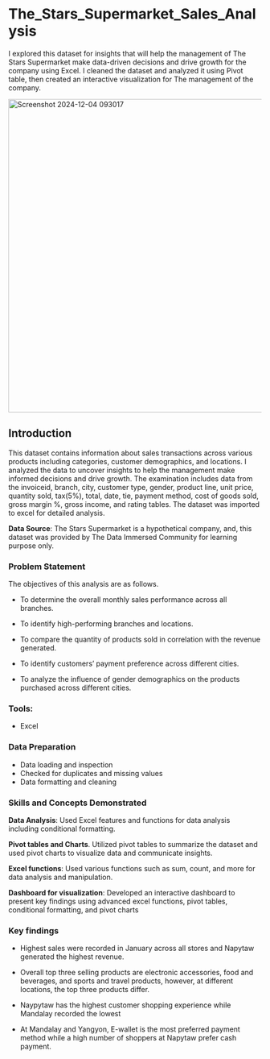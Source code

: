 # The_Stars_Supermarket_Sales_Analysis
I explored this dataset for insights that will help the management of The Stars Supermarket make data-driven decisions and drive growth for the company using Excel. I cleaned the dataset and analyzed it using Pivot table, then created an interactive visualization for The management of the company.


<img width="622" alt="Screenshot 2024-12-04 093017" src="https://github.com/user-attachments/assets/f675b355-772b-4ef0-bdaa-62df6db931bd">


## Introduction
This dataset contains information about sales transactions across various products including categories, customer demographics, and locations. I analyzed the data to uncover insights to help the management make informed decisions and drive growth. The examination includes data from the invoiceid, branch, city, customer type, gender, product line, unit price, quantity sold, tax(5%), total, date, tie, payment method, cost of goods sold, gross margin %, gross income, and rating tables. The dataset was imported to excel for detailed analysis.

**Data Source**: The Stars Supermarket is a hypothetical company, and, this dataset was provided by The Data Immersed Community for learning purpose only.

### Problem Statement
The objectives of this analysis are as follows.

- To determine the overall monthly sales performance across all branches.

- To identify high-performing branches and locations.

- To compare the quantity of products sold in correlation with the revenue generated.

- To identify customers’ payment preference across different cities.

- To analyze the influence of gender demographics on the products purchased across different cities.


### Tools: 
- Excel

### Data Preparation

- Data loading and inspection
- Checked for duplicates and missing values
- Data formatting and cleaning

### Skills and Concepts Demonstrated

**Data Analysis**: Used Excel features and functions for data analysis including conditional formatting.

**Pivot tables and Charts**. Utilized pivot tables to summarize the dataset and used pivot charts to visualize data and communicate insights.

**Excel functions**: Used various functions such as sum, count, and more for data analysis and manipulation.

**Dashboard for visualization**: Developed an interactive dashboard to present key findings using advanced excel functions, pivot tables, conditional formatting, and pivot charts

### Key findings

- Highest sales were recorded in January across all stores and Napytaw generated the highest revenue. 

- Overall top three selling products are electronic accessories, food and beverages, and sports and travel products, however, at different locations, the top three products differ.

- Naypytaw has the highest customer shopping experience while Mandalay recorded the lowest 

- At Mandalay and Yangyon, E-wallet is the most preferred payment method while a high number of shoppers at Napytaw prefer cash payment. 








